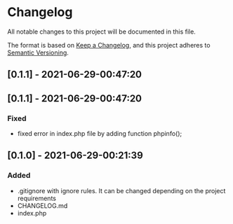 # Changelog

All notable changes to this project will be documented in this file.

The format is based on [Keep a Changelog](https://keepachangelog.com/en/1.0.0/),
and this project adheres to [Semantic Versioning](https://semver.org/spec/v2.0.0.html).

## [0.1.1] - 2021-06-29-00:47:20



## [0.1.1] - 2021-06-29-00:47:20

### Fixed

- fixed error in index.php file by adding function phpinfo();

## [0.1.0] - 2021-06-29-00:21:39

### Added

- .gitignore with ignore rules.
  It can be changed depending on the project requirements
- CHANGELOG.md
- index.php
